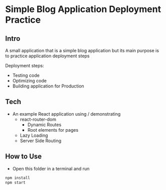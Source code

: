 # Simple Blog Application Deployment Practice

## Intro

A small application that is a simple blog application but its main purpose is to practice application deployment steps

Deployment steps:
- Testing code
- Optimizing code
- Building application for Production

## Tech

- An example React application using / demonstrating
    - react-router-dom
        - Dynamic Routes
        - Root elements for pages
    - Lazy Loading
    - Server Side Routing


## How to Use

- Open this folder in a terminal and run

```bash
npm install
npm start
```
